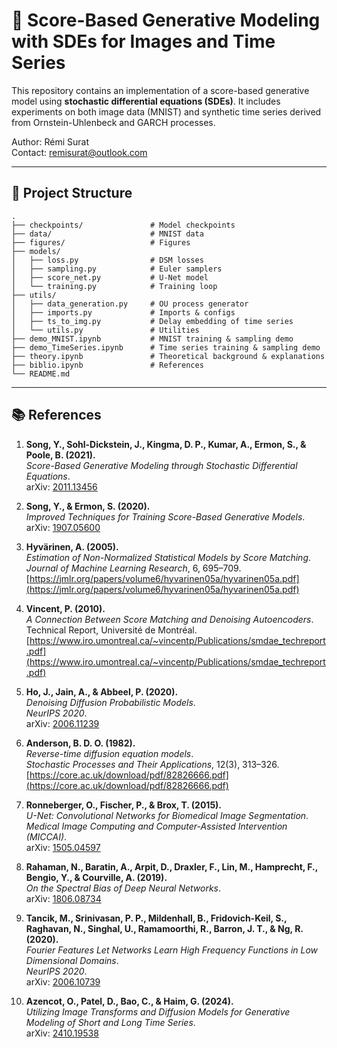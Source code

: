# 📌 Score-Based Generative Modeling with SDEs for Images and Time Series

This repository contains an implementation of a score-based generative model using **stochastic differential equations (SDEs)**. It includes experiments on both image data (MNIST) and synthetic time series derived from Ornstein-Uhlenbeck and GARCH processes.

Author: Rémi Surat  
Contact: remisurat@outlook.com

---

## 📂 Project Structure

```
.
├── checkpoints/               # Model checkpoints
├── data/                      # MNIST data
├── figures/                   # Figures
├── models/
│   ├── loss.py                # DSM losses
│   ├── sampling.py            # Euler samplers
│   ├── score_net.py           # U-Net model
│   └── training.py            # Training loop
├── utils/
│   ├── data_generation.py     # OU process generator
│   ├── imports.py             # Imports & configs
│   ├── ts_to_img.py           # Delay embedding of time series
│   └── utils.py               # Utilities
├── demo_MNIST.ipynb           # MNIST training & sampling demo
├── demo_TimeSeries.ipynb      # Time series training & sampling demo
├── theory.ipynb               # Theoretical background & explanations
├── biblio.ipynb               # References
└── README.md                  
```

---

## 📚 References

1. **Song, Y., Sohl-Dickstein, J., Kingma, D. P., Kumar, A., Ermon, S., & Poole, B. (2021).**  
   *Score-Based Generative Modeling through Stochastic Differential Equations*.  
   arXiv: [2011.13456](https://arxiv.org/abs/2011.13456)

2. **Song, Y., & Ermon, S. (2020).**  
   *Improved Techniques for Training Score-Based Generative Models*.  
   arXiv: [1907.05600](https://arxiv.org/abs/1907.05600)

3. **Hyvärinen, A. (2005).**  
   *Estimation of Non-Normalized Statistical Models by Score Matching*.  
   *Journal of Machine Learning Research*, 6, 695–709.  
   [https://jmlr.org/papers/volume6/hyvarinen05a/hyvarinen05a.pdf](https://jmlr.org/papers/volume6/hyvarinen05a/hyvarinen05a.pdf)

4. **Vincent, P. (2010).**  
   *A Connection Between Score Matching and Denoising Autoencoders*.  
   Technical Report, Université de Montréal.  
   [https://www.iro.umontreal.ca/~vincentp/Publications/smdae_techreport.pdf](https://www.iro.umontreal.ca/~vincentp/Publications/smdae_techreport.pdf)

5. **Ho, J., Jain, A., & Abbeel, P. (2020).**  
   *Denoising Diffusion Probabilistic Models*.  
   *NeurIPS 2020*.  
   arXiv: [2006.11239](https://arxiv.org/abs/2006.11239)

6. **Anderson, B. D. O. (1982).**  
   *Reverse-time diffusion equation models*.  
   *Stochastic Processes and Their Applications*, 12(3), 313–326.  
   [https://core.ac.uk/download/pdf/82826666.pdf](https://core.ac.uk/download/pdf/82826666.pdf)

7. **Ronneberger, O., Fischer, P., & Brox, T. (2015).**  
   *U-Net: Convolutional Networks for Biomedical Image Segmentation*.  
   *Medical Image Computing and Computer-Assisted Intervention (MICCAI)*.  
   arXiv: [1505.04597](https://arxiv.org/abs/1505.04597)

8. **Rahaman, N., Baratin, A., Arpit, D., Draxler, F., Lin, M., Hamprecht, F., Bengio, Y., & Courville, A. (2019).**  
   *On the Spectral Bias of Deep Neural Networks*.  
   arXiv: [1806.08734](https://arxiv.org/abs/1806.08734)

9. **Tancik, M., Srinivasan, P. P., Mildenhall, B., Fridovich-Keil, S., Raghavan, N., Singhal, U., Ramamoorthi, R., Barron, J. T., & Ng, R. (2020).**  
   *Fourier Features Let Networks Learn High Frequency Functions in Low Dimensional Domains*.  
   *NeurIPS 2020*.  
   arXiv: [2006.10739](https://arxiv.org/abs/2006.10739)

10. **Azencot, O., Patel, D., Bao, C., & Haim, G. (2024).**  
    *Utilizing Image Transforms and Diffusion Models for Generative Modeling of Short and Long Time Series*.  
    arXiv: [2410.19538](https://arxiv.org/abs/2410.19538)